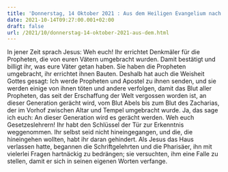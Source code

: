 ```yaml
---
title: 'Donnerstag, 14 Oktober 2021 : Aus dem Heiligen Evangelium nach Lukas - Lk 11,47-54.'
date: 2021-10-14T09:27:00.001+02:00
draft: false
url: /2021/10/donnerstag-14-oktober-2021-aus-dem.html
---
```


In jener Zeit sprach Jesus: Weh euch! Ihr errichtet Denkmäler für die Propheten, die von euren Vätern umgebracht wurden. Damit bestätigt und billigt ihr, was eure Väter getan haben. Sie haben die Propheten umgebracht, ihr errichtet ihnen Bauten. Deshalb hat auch die Weisheit Gottes gesagt: Ich werde Propheten und Apostel zu ihnen senden, und sie werden einige von ihnen töten und andere verfolgen, damit das Blut aller Propheten, das seit der Erschaffung der Welt vergossen worden ist, an dieser Generation gerächt wird, vom Blut Abels bis zum Blut des Zacharias, der im Vorhof zwischen Altar und Tempel umgebracht wurde. Ja, das sage ich euch: An dieser Generation wird es gerächt werden. Weh euch Gesetzeslehrern! Ihr habt den Schlüssel der Tür zur Erkenntnis weggenommen. Ihr selbst seid nicht hineingegangen, und die, die hineingehen wollten, habt ihr daran gehindert. Als Jesus das Haus verlassen hatte, begannen die Schriftgelehrten und die Pharisäer, ihn mit vielerlei Fragen hartnäckig zu bedrängen; sie versuchten, ihm eine Falle zu stellen, damit er sich in seinen eigenen Worten verfange.